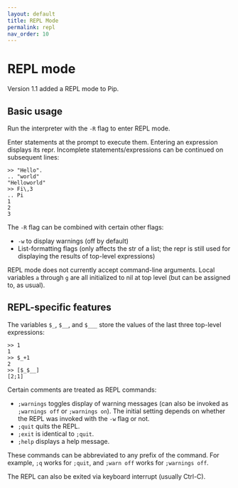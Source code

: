 ```yaml
---
layout: default
title: REPL Mode
permalink: repl
nav_order: 10
---
```


# REPL mode

Version 1.1 added a REPL mode to Pip.

## Basic usage

Run the interpreter with the `-R` flag to enter REPL mode.

Enter statements at the prompt to execute them. Entering an expression displays its repr. Incomplete statements/expressions can be continued on subsequent lines:

    >> "Hello".
    .. "world"
    "Helloworld"
    >> Fi\,3
    .. Pi
    1
    2
    3

The `-R` flag can be combined with certain other flags:

- `-w` to display warnings (off by default)
- List-formatting flags (only affects the str of a list; the repr is still used for displaying the results of top-level expressions)

REPL mode does not currently accept command-line arguments. Local variables `a` through `g` are all initialized to nil at top level (but can be assigned to, as usual).

## REPL-specific features

The variables `$_`, `$__`, and `$___` store the values of the last three top-level expressions:

    >> 1
    1
    >> $_+1
    2
    >> [$_$__]
    [2;1]

Certain comments are treated as REPL commands:

- `;warnings` toggles display of warning messages (can also be invoked as `;warnings off` or `;warnings on`). The initial setting depends on whether the REPL was invoked with the `-w` flag or not.
- `;quit` quits the REPL.
- `;exit` is identical to `;quit`.
- `;help` displays a help message.

These commands can be abbreviated to any prefix of the command. For example, `;q` works for `;quit`, and `;warn off` works for `;warnings off`.

The REPL can also be exited via keyboard interrupt (usually Ctrl-C).
